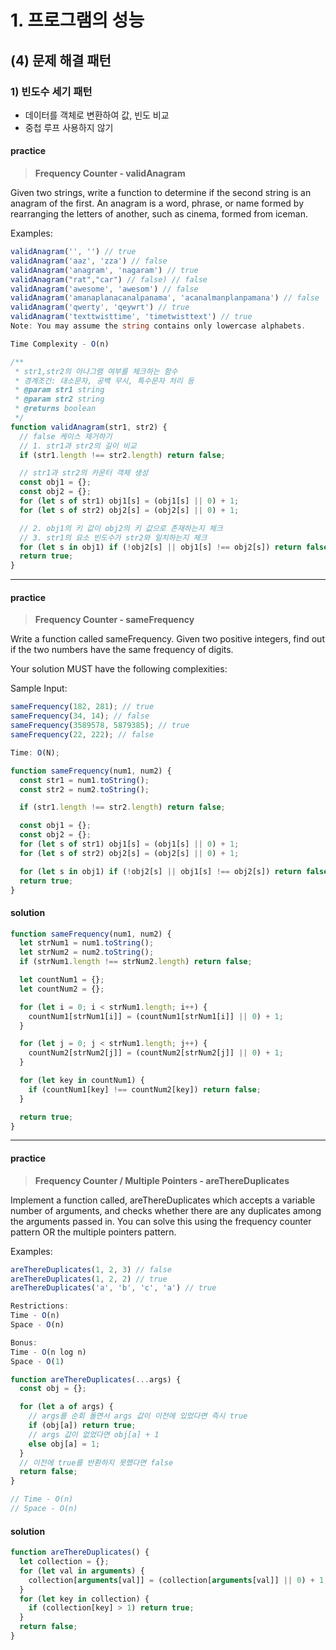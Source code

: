 # 1. 프로그램의 성능

## (4) 문제 해결 패턴

### 1) 빈도수 세기 패턴

- 데이터를 객체로 변환하여 값, 빈도 비교
- 중첩 루프 사용하지 않기

#### practice

> **Frequency Counter - validAnagram**

Given two strings, write a function to determine if the second string is an anagram of the first. An anagram is a word, phrase, or name formed by rearranging the letters of another, such as cinema, formed from iceman.

Examples:

```ts
validAnagram('', '') // true
validAnagram('aaz', 'zza') // false
validAnagram('anagram', 'nagaram') // true
validAnagram("rat","car") // false) // false
validAnagram('awesome', 'awesom') // false
validAnagram('amanaplanacanalpanama', 'acanalmanplanpamana') // false
validAnagram('qwerty', 'qeywrt') // true
validAnagram('texttwisttime', 'timetwisttext') // true
Note: You may assume the string contains only lowercase alphabets.

Time Complexity - O(n)
```

```ts
/**
 * str1,str2의 아나그램 여부를 체크하는 함수
 * 경계조건: 대소문자, 공백 무시, 특수문자 처리 등
 * @param str1 string
 * @param str2 string
 * @returns boolean
 */
function validAnagram(str1, str2) {
  // false 케이스 제거하기
  // 1. str1과 str2의 길이 비교
  if (str1.length !== str2.length) return false;

  // str1과 str2의 카운터 객체 생성
  const obj1 = {};
  const obj2 = {};
  for (let s of str1) obj1[s] = (obj1[s] || 0) + 1;
  for (let s of str2) obj2[s] = (obj2[s] || 0) + 1;

  // 2. obj1의 키 값이 obj2의 키 값으로 존재하는지 체크
  // 3. str1의 요소 빈도수가 str2와 일치하는지 체크
  for (let s in obj1) if (!obj2[s] || obj1[s] !== obj2[s]) return false;
  return true;
}
```

---

#### practice

> **Frequency Counter - sameFrequency**

Write a function called sameFrequency. Given two positive integers, find out if the two numbers have the same frequency of digits.

Your solution MUST have the following complexities:

Sample Input:

```ts
sameFrequency(182, 281); // true
sameFrequency(34, 14); // false
sameFrequency(3589578, 5879385); // true
sameFrequency(22, 222); // false

Time: O(N);
```

```ts
function sameFrequency(num1, num2) {
  const str1 = num1.toString();
  const str2 = num2.toString();

  if (str1.length !== str2.length) return false;

  const obj1 = {};
  const obj2 = {};
  for (let s of str1) obj1[s] = (obj1[s] || 0) + 1;
  for (let s of str2) obj2[s] = (obj2[s] || 0) + 1;

  for (let s in obj1) if (!obj2[s] || obj1[s] !== obj2[s]) return false;
  return true;
}
```

#### solution

```ts
function sameFrequency(num1, num2) {
  let strNum1 = num1.toString();
  let strNum2 = num2.toString();
  if (strNum1.length !== strNum2.length) return false;

  let countNum1 = {};
  let countNum2 = {};

  for (let i = 0; i < strNum1.length; i++) {
    countNum1[strNum1[i]] = (countNum1[strNum1[i]] || 0) + 1;
  }

  for (let j = 0; j < strNum1.length; j++) {
    countNum2[strNum2[j]] = (countNum2[strNum2[j]] || 0) + 1;
  }

  for (let key in countNum1) {
    if (countNum1[key] !== countNum2[key]) return false;
  }

  return true;
}
```

---

#### practice

> **Frequency Counter / Multiple Pointers - areThereDuplicates**

Implement a function called, areThereDuplicates which accepts a variable number of arguments, and checks whether there are any duplicates among the arguments passed in. You can solve this using the frequency counter pattern OR the multiple pointers pattern.

Examples:

```ts
areThereDuplicates(1, 2, 3) // false
areThereDuplicates(1, 2, 2) // true
areThereDuplicates('a', 'b', 'c', 'a') // true

Restrictions:
Time - O(n)
Space - O(n)

Bonus:
Time - O(n log n)
Space - O(1)
```

```ts
function areThereDuplicates(...args) {
  const obj = {};

  for (let a of args) {
    // args를 순회 돌면서 args 값이 이전에 있었다면 즉시 true
    if (obj[a]) return true;
    // args 값이 없었다면 obj[a] + 1
    else obj[a] = 1;
  }
  // 이전에 true를 반환하지 못했다면 false
  return false;
}

// Time - O(n)
// Space - O(n)
```

#### solution

```ts
function areThereDuplicates() {
  let collection = {};
  for (let val in arguments) {
    collection[arguments[val]] = (collection[arguments[val]] || 0) + 1;
  }
  for (let key in collection) {
    if (collection[key] > 1) return true;
  }
  return false;
}
```
